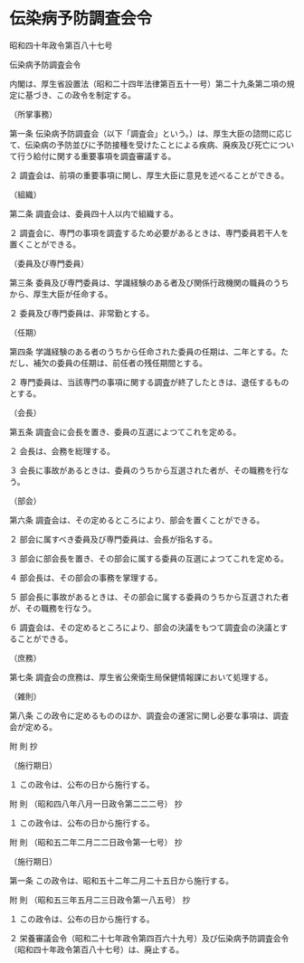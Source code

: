 # 伝染病予防調査会令

昭和四十年政令第百八十七号

伝染病予防調査会令

内閣は、厚生省設置法（昭和二十四年法律第百五十一号）第二十九条第二項の規定に基づき、この政令を制定する。

（所掌事務）

第一条 伝染病予防調査会（以下「調査会」という。）は、厚生大臣の諮問に応じて、伝染病の予防並びに予防接種を受けたことによる疾病、廃疾及び死亡について行う給付に関する重要事項を調査審議する。

２ 調査会は、前項の重要事項に関し、厚生大臣に意見を述べることができる。

（組織）

第二条 調査会は、委員四十人以内で組織する。

２ 調査会に、専門の事項を調査するため必要があるときは、専門委員若干人を置くことができる。

（委員及び専門委員）

第三条 委員及び専門委員は、学識経験のある者及び関係行政機関の職員のうちから、厚生大臣が任命する。

２ 委員及び専門委員は、非常勤とする。

（任期）

第四条 学識経験のある者のうちから任命された委員の任期は、二年とする。ただし、補欠の委員の任期は、前任者の残任期間とする。

２ 専門委員は、当該専門の事項に関する調査が終了したときは、退任するものとする。

（会長）

第五条 調査会に会長を置き、委員の互選によつてこれを定める。

２ 会長は、会務を総理する。

３ 会長に事故があるときは、委員のうちから互選された者が、その職務を行なう。

（部会）

第六条 調査会は、その定めるところにより、部会を置くことができる。

２ 部会に属すべき委員及び専門委員は、会長が指名する。

３ 部会に部会長を置き、その部会に属する委員の互選によつてこれを定める。

４ 部会長は、その部会の事務を掌理する。

５ 部会長に事故があるときは、その部会に属する委員のうちから互選された者が、その職務を行なう。

６ 調査会は、その定めるところにより、部会の決議をもつて調査会の決議とすることができる。

（庶務）

第七条 調査会の庶務は、厚生省公衆衛生局保健情報課において処理する。

（雑則）

第八条 この政令に定めるもののほか、調査会の運営に関し必要な事項は、調査会が定める。

附 則 抄

（施行期日）

１ この政令は、公布の日から施行する。

附 則 （昭和四八年八月一日政令第二二二号） 抄

１ この政令は、公布の日から施行する。

附 則 （昭和五二年二月二二日政令第一七号） 抄

（施行期日）

第一条 この政令は、昭和五十二年二月二十五日から施行する。

附 則 （昭和五三年五月二三日政令第一八五号） 抄

１ この政令は、公布の日から施行する。

２ 栄養審議会令（昭和二十七年政令第四百六十九号）及び伝染病予防調査会令（昭和四十年政令第百八十七号）は、廃止する。
